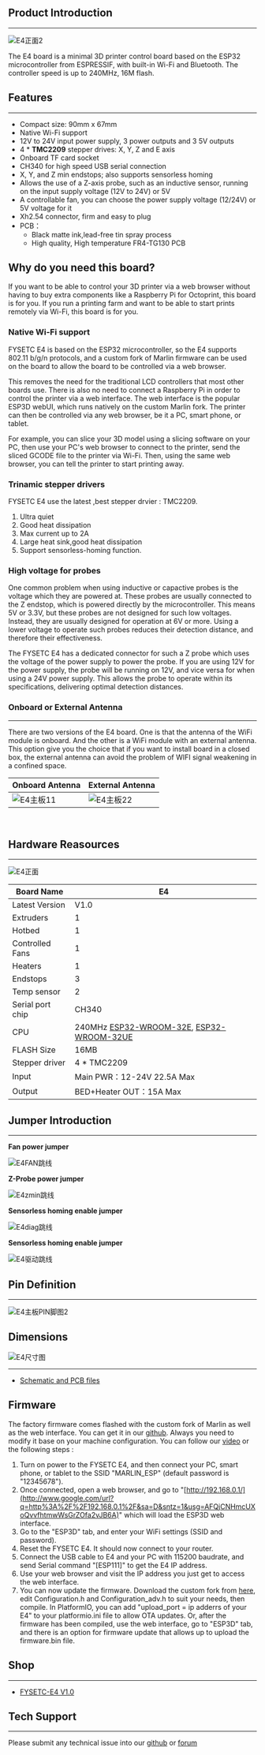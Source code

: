 ## Product Introduction

---

![E4正面2](images/E4正面2.png)

The E4 board is a minimal 3D printer control board based on the ESP32 microcontroller from ESPRESSIF, with built-in Wi-Fi and Bluetooth. The controller speed is up to 240MHz, 16M flash.

## Features

---

- Compact size: 90mm x 67mm
- Native Wi-Fi support
- 12V to 24V input power supply, 3 power outputs and 3 5V outputs
- 4 * **TMC2209** stepper drives: X, Y, Z and E axis
- Onboard TF card socket
- CH340 for high speed USB serial connection 
- X, Y, and Z min endstops; also supports sensorless homing
- Allows the use of a Z-axis probe, such as an inductive sensor, running on the input supply voltage (12V to 24V) or 5V
- A controllable fan, you can choose the power supply voltage (12/24V) or 5V voltage for it
- Xh2.54 connector, firm and easy to plug
- PCB：
  - Black matte ink,lead-free tin spray process
  - High quality, High temperature FR4-TG130 PCB

## Why do you need this board?

If you want to be able to control your 3D printer via a web browser without having to buy extra components like a Raspberry Pi for Octoprint, this board is for you. If you run a printing farm and want to be able to start prints remotely via Wi-Fi, this board is for you. 

### Native Wi-Fi support

FYSETC E4 is based on the ESP32 microcontroller, so the E4 supports 802.11 b/g/n protocols, and a custom fork of Marlin firmware can be used on the board to allow the board to be controlled via a web browser.

This removes the need for the traditional LCD controllers that most other boards use. There is also no need to connect a Raspberry Pi in order to control the printer via a web interface. The web interface is the popular ESP3D webUI, which runs natively on the custom Marlin fork. The printer can then be controlled via any web browser, be it a PC, smart phone, or tablet.

For example, you can slice your 3D model using a slicing software on your PC, then use your PC's web browser to connect to the printer, send the sliced GCODE file to the printer via Wi-Fi. Then, using the same web browser, you can tell the printer to start printing away.

### Trinamic stepper drivers

FYSETC E4 use the latest ,best stepper drvier : TMC2209.

1. Ultra quiet
2. Good heat dissipation
3. Max current up to 2A
4. Large heat sink,good heat dissipation
5. Support sensorless-homing function.

### High voltage for probes

One common problem when using inductive or capactive probes is the voltage which they are powered at. These probes are usually connected to the Z endstop, which is powered directly by the microcontroller. This means 5V or 3.3V, but these probes are not designed for such low voltages. Instead, they are usually designed for operation at 6V or more. Using a lower voltage to operate such probes reduces their detection distance, and therefore their effectiveness.

The FYSETC E4 has a dedicated connector for such a Z probe which uses the voltage of the power supply to power the probe. If you are using 12V for the power supply, the probe will be running on 12V, and vice versa for when using a 24V power supply. This allows the probe to operate within its specifications, delivering optimal detection distances.

### Onboard or External Antenna
---
There are two versions of the E4 board. One is that the antenna of the WiFi module is onboard. And the other is a WiFi module with an external antenna. This option give you the choice  that if you want to install board in a closed box, the external antenna can avoid the problem of WIFI signal weakening in a confined space.

| Onboard Antenna                  | External Antenna                 |
| -------------------------------- | -------------------------------- |
| ![E4主板11](images/E4主板11.jpg) | ![E4主板22](images/E4主板22.jpg) |

​	



## Hardware Reasources
---

![E4正面](images/E4正面.png)

| Board Name       | E4                                                           |
| ---------------- | ------------------------------------------------------------ |
| Latest Version   | V1.0                                                         |
| Extruders        | 1                                                            |
| Hotbed           | 1                                                            |
| Controlled Fans  | 1                                                            |
| Heaters          | 1                                                            |
| Endstops         | 3                                                            |
| Temp sensor      | 2                                                            |
| Serial port chip | CH340                                                        |
| CPU              | 240MHz [ESP32-WROOM-32E](https://www.espressif.com/sites/default/files/documentation/esp32-wroom-32e_esp32-wroom-32ue_datasheet_en.pdf), [ESP32-WROOM-32UE](https://www.espressif.com/sites/default/files/documentation/esp32-wroom-32e_esp32-wroom-32ue_datasheet_en.pdf) |
| FLASH Size       | 16MB                                                         |
| Stepper driver   | 4 * TMC2209                                                  |
| Input            | Main PWR：12-24V 22.5A Max                                   |
| Output           | BED+Heater OUT：15A Max                                      |


## Jumper Introduction
---

**Fan power jumper**

![E4FAN跳线](images/E4FAN跳线.jpg)

**Z-Probe power jumper**

![E4zmin跳线](images/E4zmin跳线.jpg)

**Sensorless homing enable jumper**

![E4diag跳线](images/E4diag跳线.jpg)

**Sensorless homing enable jumper**

![E4驱动跳线](images/E4驱动跳线.png)

## Pin Definition

---
![E4主板PIN脚图2](images/E4主板PIN脚图2.jpg)

## Dimensions

![E4尺寸图](images/E4尺寸图.png)

---
- [Schematic and PCB files](https://github.com/FYSETC/FYSETC-E4/tree/main/hardware)

## Firmware

The factory firmware comes flashed with the custom fork of Marlin as well as the web interface. You can get it in our [github](https://github.com/FYSETC/FYSETC-E4). Always you need to modify it base on your machine configuration. You can follow our [video](https://youtu.be/Skz7xW8TiHI) or the following steps :

1. Turn on power to the FYSETC E4, and then connect your PC, smart phone, or tablet to the SSID "MARLIN_ESP" (default password is "12345678").
2. Once connected, open a web browser, and go to "[http://192.168.0.1/](http://www.google.com/url?q=http%3A%2F%2F192.168.0.1%2F&sa=D&sntz=1&usg=AFQjCNHmcUXoQvvfhtmwWsGrZOfa2vJB6A)" which will load the ESP3D web interface.
3. Go to the "ESP3D" tab, and enter your WiFi settings (SSID and password).
4. Reset the FYSETC E4. It should now connect to your router.
5. Connect the USB cable to E4 and your PC with 115200 baudrate, and send Serial command "[ESP111]" to get the E4 IP address.
6. Use your web browser and visit the IP address you just get to access the web interface.
7. You can now update the firmware. Download the custom fork from [here](https://www.google.com/url?q=https%3A%2F%2Fgithub.com%2Fluc-github%2FMarlin&sa=D&sntz=1&usg=AFQjCNEQnBO_J_SpoZIerKJqDDx-Hts2Og), edit Configuration.h and Configuration_adv.h to suit your needs, then compile. In PlatformIO, you can add "upload_port = ip adderrs of your E4" to your platformio.ini file to allow OTA updates. Or, after the firmware has been compiled, use the web interface, go to "ESP3D" tab, and there is an option for firmware update that allows up to upload the firmware.bin file.

## Shop

---
- [FYSETC-E4 V1.0](https://www.aliexpress.com/item/1005001704413148.html)

## Tech Support

---
Please submit any technical issue into our [github](https://github.com/FYSETC/FYSETC-E4) or [forum](http://forum.fysetc.com/) 


